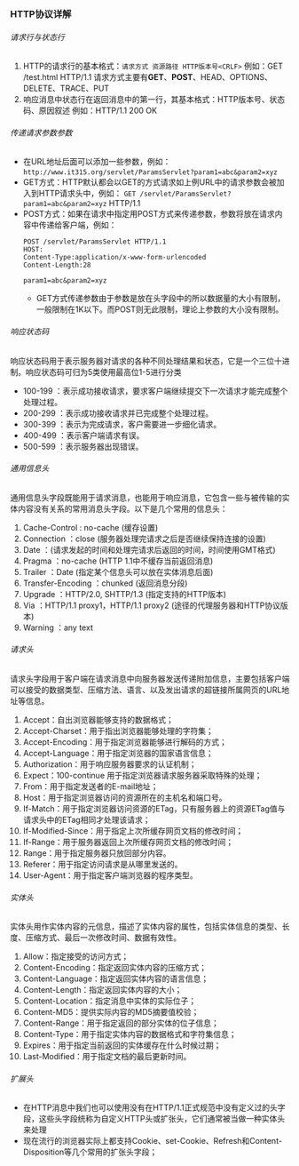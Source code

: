 ### HTTP协议详解

###### 请求行与状态行
1. HTTP的请求行的基本格式：`请求方式 资源路径 HTTP版本号<CRLF>`
   例如：GET /test.html HTTP/1.1
   请求方式主要有**GET**、**POST**、HEAD、OPTIONS、DELETE、TRACE、PUT
2. 响应消息中状态行在返回消息中的第一行，其基本格式：HTTP版本号、状态码、原因叙述<CRLF>
   例如：HTTP/1.1 200 OK

###### 传递请求参数参数
* 在URL地址后面可以添加一些参数，例如：
  `http://www.it315.org/servlet/ParamsServlet?param1=abc&param2=xyz`
* GET方式：HTTP默认都会以GET的方式请求如上例URL中的请求参数会被加入到HTTP请求头中，例如：
  `GET /servlet/ParamsServlet?param1=abc&param2=xyz` HTTP/1.1
* POST方式：如果在请求中指定用POST方式来传递参数，参数将放在请求内容中传递给客户端，例如：
  ```
  POST /servlet/ParamsServlet HTTP/1.1
  HOST:
  Content-Type:application/x-www-form-urlencoded
  Content-Length:28

  param1=abc&param2=xyz
  ```
  * GET方式传递参数由于参数是放在头字段中的所以数据量的大小有限制，一般限制在1K以下。而POST则无此限制，理论上参数的大小没有限制。

###### 响应状态码
响应状态码用于表示服务器对请求的各种不同处理结果和状态，它是一个三位十进制。响应状态码可归为5类使用最高位1-5进行分类
* 100-199 ：表示成功接收请求，要求客户端继续提交下一次请求才能完成整个处理过程。
* 200-299 ：表示成功接收请求并已完成整个处理过程。
* 300-399 ：表示为完成请求，客户需要进一步细化请求。
* 400-499 ：表示客户端请求有误。
* 500-599 ：表示服务器出现错误。

###### 通用信息头
通用信息头字段既能用于请求消息，也能用于响应消息，它包含一些与被传输的实体内容没有关系的常用消息头字段。以下是几个常用的信息头：
1. Cache-Control : no-cache (缓存设置)
2. Connection ：close (服务器处理完请求之后是否继续保持连接的设置)
3. Date ：(请求发起的时间和处理完请求后返回的时间，时间使用GMT格式)
4. Pragma ：no-cache (HTTP 1.1中不缓存当前返回消息)
5. Trailer ：Date (指定某个信息头可以放在实体消息后面)
6. Transfer-Encoding ：chunked (返回消息分段)
7. Upgrade ：HTTP/2.0, SHTTP/1.3 (指定支持的HTTP版本)
8. Via ：HTTP/1.1 proxy1，HTTP/1.1 proxy2 (途径的代理服务器和HTTP协议版本)
9. Warning ：any text

###### 请求头
请求头字段用于客户端在请求消息中向服务器发送传递附加信息，主要包括客户端可以接受的数据类型、压缩方法、语言、以及发出请求的超链接所属网页的URL地址等信息。
1. Accept：自出浏览器能够支持的数据格式；
2. Accept-Charset：用于指出浏览器能够处理的字符集；
3. Accept-Encoding：用于指定浏览器能够进行解码的方式；
4. Accept-Language：用于指定浏览器的国家语言信息；
5. Authorization：用于响应服务器要求的认证机制；
6. Expect：100-continue 用于指定浏览器请求服务器采取特殊的处理；
7. From：用于指定发送者的E-mail地址；
8. Host：用于指定浏览器访问的资源所在的主机名和端口号。
9. If-Match：用于指定浏览器访问资源的ETag，只有服务器上的资源ETag值与请求头中的ETag相同才处理该请求；
10. If-Modified-Since：用于指定上次所缓存网页文档的修改时间；
11. If-Range：用于服务器返回上次所缓存网页文档的修改时间；
12. Range：用于指定服务器只放回部分内容。
13. Referer：用于指定访问请求是从哪里发送的。
14. User-Agent：用于指定客户端浏览器的程序类型。

###### 实体头
实体头用作实体内容的元信息，描述了实体内容的属性，包括实体信息的类型、长度、压缩方式、最后一次修改时间、数据有效性。
1. Allow：指定接受的访问方式；
2. Content-Encoding：指定返回实体内容的压缩方式；
3. Content-Language：指定返回实体内容的语言信息；
4. Content-Length：指定返回实体内容的大小；
5. Content-Location：指定消息中实体的实际位子；
6. Content-MD5：提供实际内容的MD5摘要值校验；
7. Content-Range：用于指定返回的部分实体的位子信息；
8. Content-Type：用于指定实体内容的数据格式和字符集信息；
9. Expires：用于指定当前返回的实体缓存在什么时候过期；
10. Last-Modified：用于指定文档的最后更新时间。

###### 扩展头
* 在HTTP消息中我们也可以使用没有在HTTP/1.1正式规范中没有定义过的头字段，这些头字段统称为自定义HTTP头或扩张头，它们通常被当做一种实体头来处理
* 现在流行的浏览器实际上都支持Cookie、set-Cookie、Refresh和Content-Disposition等几个常用的扩张头字段；


